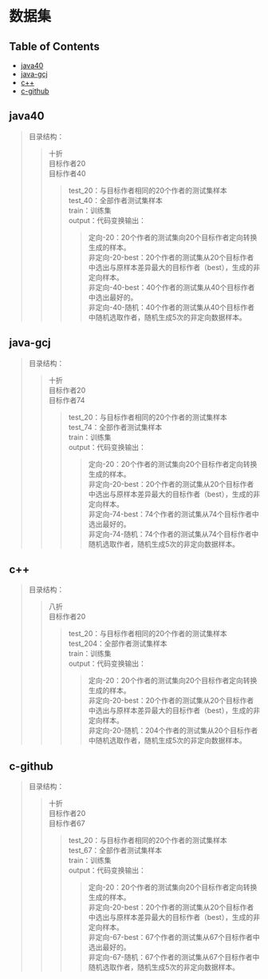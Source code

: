 # 数据集
## Table of Contents

- [java40](#Java40)
- [java-gcj](#java-gcj)
- [c++](#c++)
- [c-github](#c-github)
## java40
>  目录结构：  
>> 十折  
>> 目标作者20  
>> 目标作者40  
>>>  test_20：与目标作者相同的20个作者的测试集样本  
>>>  test_40：全部作者测试集样本  
>>>  train：训练集   
>>>  output：代码变换输出：  
>>>> 定向-20：20个作者的测试集向20个目标作者定向转换生成的样本。  
>>>> 非定向-20-best：20个作者的测试集从20个目标作者中选出与原样本差异最大的目标作者（best），生成的非定向样本。  
>>>> 非定向-40-best：40个作者的测试集从40个目标作者中选出最好的。  
>>>> 非定向-40-随机：40个作者的测试集从40个目标作者中随机选取作者，随机生成5次的非定向数据样本。  

## java-gcj
>  目录结构：  
>> 十折  
>> 目标作者20  
>> 目标作者74  
>>>  test_20：与目标作者相同的20个作者的测试集样本  
>>>  test_74：全部作者测试集样本  
>>>  train：训练集    
>>>  output：代码变换输出：  
>>>> 定向-20：20个作者的测试集向20个目标作者定向转换生成的样本。  
>>>> 非定向-20-best：20个作者的测试集从20个目标作者中选出与原样本差异最大的目标作者（best），生成的非定向样本。  
>>>> 非定向-74-best：74个作者的测试集从74个目标作者中选出最好的。  
>>>> 非定向-74-随机：74个作者的测试集从74个目标作者中随机选取作者，随机生成5次的非定向数据样本。  

## c++
>  目录结构：  
>> 八折  
>> 目标作者20    
>>>  test_20：与目标作者相同的20个作者的测试集样本  
>>>  test_204：全部作者测试集样本  
>>>  train：训练集      
>>>  output：代码变换输出：  
>>>> 定向-20：20个作者的测试集向20个目标作者定向转换生成的样本。  
>>>> 非定向-20-best：20个作者的测试集从20个目标作者中选出与原样本差异最大的目标作者（best），生成的非定向样本。   
>>>> 非定向-20-随机：204个作者的测试集从20个目标作者中随机选取作者，随机生成5次的非定向数据样本。  

## c-github
>  目录结构：  
>> 十折  
>> 目标作者20  
>> 目标作者67  
>>>  test_20：与目标作者相同的20个作者的测试集样本  
>>>  test_67：全部作者测试集样本  
>>>  train：训练集   
>>>  output：代码变换输出：  
>>>> 定向-20：20个作者的测试集向20个目标作者定向转换生成的样本。  
>>>> 非定向-20-best：20个作者的测试集从20个目标作者中选出与原样本差异最大的目标作者（best），生成的非定向样本。  
>>>> 非定向-67-best：67个作者的测试集从67个目标作者中选出最好的。  
>>>> 非定向-67-随机：67个作者的测试集从67个目标作者中随机选取作者，随机生成5次的非定向数据样本。 
